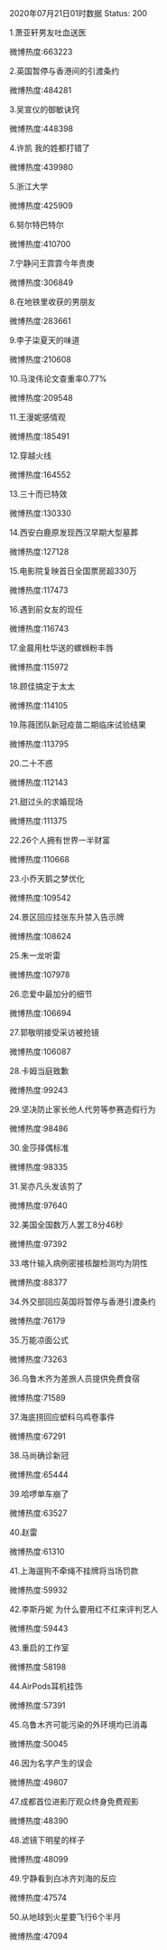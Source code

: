 2020年07月21日01时数据
Status: 200

1.萧亚轩男友吐血送医

微博热度:663223

2.英国暂停与香港间的引渡条约

微博热度:484281

3.吴宣仪的御敏诀窍

微博热度:448398

4.许凯 我的姓都打错了

微博热度:439980

5.浙江大学

微博热度:425909

6.努尔特巴特尔

微博热度:410700

7.宁静问王霏霏今年贵庚

微博热度:306849

8.在地铁里收获的男朋友

微博热度:283661

9.李子柒夏天的味道

微博热度:210608

10.马浚伟论文查重率0.77%

微博热度:209548

11.王漫妮感情观

微博热度:185491

12.穿越火线

微博热度:164552

13.三十而已特效

微博热度:130330

14.西安白鹿原发现西汉早期大型墓葬

微博热度:127128

15.电影院复映首日全国票房超330万

微博热度:117473

16.遇到前女友的现任

微博热度:116743

17.金晨用杜华送的螺蛳粉丰唇

微博热度:115972

18.顾佳搞定于太太

微博热度:114105

19.陈薇团队新冠疫苗二期临床试验结果

微博热度:113795

20.二十不惑

微博热度:112143

21.甜过头的求婚现场

微博热度:111375

22.26个人拥有世界一半财富

微博热度:110668

23.小乔天鹅之梦优化

微博热度:109542

24.景区回应挂张东升禁入告示牌

微博热度:108624

25.朱一龙听雷

微博热度:107978

26.恋爱中最加分的细节

微博热度:106694

27.郭敬明接受采访被抢镜

微博热度:106087

28.卡姆当庭致歉

微博热度:99243

29.坚决防止家长他人代劳等参赛造假行为

微博热度:98486

30.金莎择偶标准

微博热度:98335

31.吴亦凡头发该剪了

微博热度:97640

32.美国全国数万人罢工8分46秒

微博热度:97392

33.喀什输入病例密接核酸检测均为阴性

微博热度:88377

34.外交部回应英国将暂停与香港引渡条约

微博热度:76179

35.万能凉面公式

微博热度:73263

36.乌鲁木齐为差旅人员提供免费食宿

微博热度:71589

37.海底捞回应塑料乌鸡卷事件

微博热度:67291

38.马尚确诊新冠

微博热度:65444

39.哈啰单车崩了

微博热度:63527

40.赵雷

微博热度:61310

41.上海遛狗不牵绳不挂牌将当场罚款

微博热度:59932

42.李斯丹妮 为什么要用红不红来评判艺人

微博热度:59443

43.重启的工作室

微博热度:58198

44.AirPods耳机挂饰

微博热度:57391

45.乌鲁木齐可能污染的外环境均已消毒

微博热度:50045

46.因为名字产生的误会

微博热度:49807

47.成都首位进影厅观众终身免费观影

微博热度:48390

48.滤镜下明星的样子

微博热度:48099

49.宁静看到白冰齐刘海的反应

微博热度:47574

50.从地球到火星要飞行6个半月

微博热度:47094

